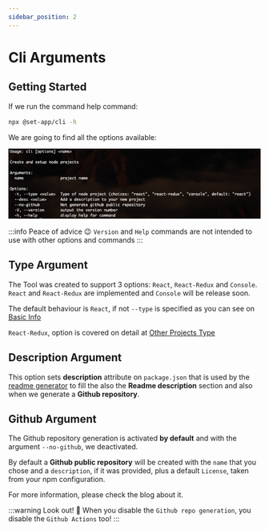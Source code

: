 ```yaml
---
sidebar_position: 2
---
```


# Cli Arguments

## Getting Started

If we run the command help command:

```bash
npx @set-app/cli -h
```

We are going to find all the options available:

![readme](./assets/console-help.png)

:::info Peace of advice 😉
`Version` and `Help` commands are not intended to use with other options and commands
:::

## Type Argument

The Tool was created to support 3 options: `React`, `React-Redux` and `Console`. `React` and `React-Redux` are implemented and `Console` will be release soon.

The default behaviour is `React`, if not `--type` is specified as you can see on [Basic Info](../basic-info.md)

`React-Redux`, option is covered on detail at [Other Projects Type](./other-projects-type.md)

## Description Argument

This option sets **description** attribute on `package.json` that is used by the [readme generator](https://github.com/kefranabg/readme-md-generator) to fill the also the **Readme description** section and also when we generate a **Github repository**.

## Github Argument

The Github repository generation is activated **by default** and with the argument `--no-github`, we deactivated.

By default a **Github public repository** will be created with the `name` that you chose and a `description`, if it was provided, plus a default `License`, taken from your npm configuration.

For more information, please check the blog about it.

:::warning Look out! 🧐
When you disable the `Github repo generation`, you disable the `Github Actions` too!
:::
